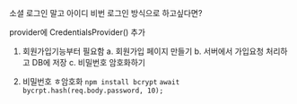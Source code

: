 소셜 로그인 말고 아이디 비번 로그인 방식으로 하고싶다면?

provider에 CredentialsProvider() 추가

1. 회원가입기능부터 필요함
   a. 회원가입 페이지 만들기
   b. 서버에서 가입요청 처리하고 DB에 저장
   c. 비밀번호 암호화하기

2. 비밀번호 ㅎ암호화
   `npm install bcrypt`
   `await bycrpt.hash(req.body.password, 10);`
